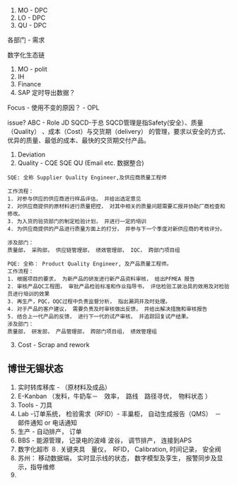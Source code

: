 1. MO - DPC
2. LO - DPC
3. QU - DPC

各部门 - 需求

数字化生态链
1. MO - polit
2. IH
3. Finance
4. SAP  定时导出数据？

Focus - 使用不变的原因？ - OPL

issue?
ABC -   Role JD
SQCD-于总
SQCD管理是指Safety(安全）、质量（Quality） 、成本（Cost）与交货期（delivery） 的管理，要求以安全的方式、优异的质量、最低的成本、最快的交货期交付产品。

1. Deviation 
2. Quality - CQE SQE QU (Email etc. 数据整合)
```
SQE: 全称 Supplier Quality Engineer,及供应商质量工程师

工作流程：
1. 对参与供应的供应商进行样品评估， 并给出选定意见
2. 对供应商提供的原材料进行质量把控， 对其中相关的质量问题需要汇报并协助厂商检查和修改。
3. 为入货的验货部门的制定检验计划， 并进行一定的培训
4. 为供应商提供的产品进行质量方面上的打分， 并参与下一个季度对新供应商的考核评分。

涉及部门：
质量部， 采购部， 供应链管理部， 绩效管理部， IQC， 跨部门项目组
```

```
PQE: 全称： Product Quality Engineer, 及产品质量工程师。
工作流程：
1. 根据项目的要求， 为新产品的研发进行新产品资料审核， 给出PFMEA 报告
2. 审核产品QC工程图， 审批产品检验标准和作业指导书， 评估检验工装治具的效用及对检验员进行培训的效果
3. 再生产，PQC，OQC过程中负责监督分析， 指出漏洞并及时处理。
4. 对于产品的客户建议， 需要负责及时审核做出反馈， 并给出解决措施和审核报告
5. 结合上一代产品的反馈， 进行下一代的试产审核， 并追踪回复试产结果。
涉及部门：
质量部， 研发部， 产品管理部， 跨部门项目组， 绩效管理组
```
3. Cost  - Scrap and rework 



## 博世无锡状态
1. 实时转库移库 - （原材料及成品）
2. E-Kanban （发料，牛奶车－　效率，　路线　路径寻优，　物料状态 ）
3. Tools - 刀具 
4. Lab  -订单系统， 检验需求（RFID）- 丰巢柜， 自动生成报告（QMS）　－　邮件通知 or 电话通知
5. 生产 - 自动排产， 订单
6. BBS - 能源管理， 记录电的波峰 波谷， 调节排产， 连接到APS
7. 数字化超市
８. 关键夹具　量仪，　RFID， Calibration, 时间记录， 安全阀
9.  苏州： 移动数据端， 实时显示线的状态， 数字模型及孪生， 报警同步及显示，指导维修
10. 


